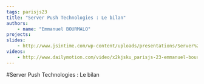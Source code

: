 ```yaml
---
tags: parisjs23
title: "Server Push Technologies : Le bilan"
authors:
    - name: "Emmanuel BOURMALO"
projects:
slides:
    - http://www.jsintime.com/wp-content/uploads/presentations/Server%20Push%20Technologies%20Le%20bilan.pdf
videos:
    - http://www.dailymotion.com/video/x2kjsku_parisjs-23-emmanuel-bourmalo-server-push-technologies-le-bilan_webcam
---
```

#Server Push Technologies : Le bilan
